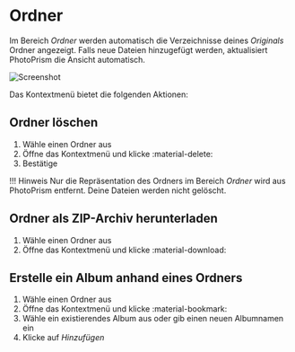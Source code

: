 # Ordner #
Im Bereich *Ordner* werden automatisch die Verzeichnisse deines *Originals* Ordner angezeigt.
Falls neue Dateien hinzugefügt werden, aktualisiert PhotoPrism die Ansicht automatisch.

![Screenshot](img/folders-1.png)

Das Kontextmenü bietet die folgenden Aktionen:

## Ordner löschen
1. Wähle einen Ordner aus
2. Öffne das Kontextmenü und klicke :material-delete:
3. Bestätige

!!! Hinweis
    Nur die Repräsentation des Ordners im Bereich *Ordner* wird aus PhotoPrism entfernt. Deine Dateien werden nicht gelöscht.

## Ordner als ZIP-Archiv herunterladen ##
1. Wähle einen Ordner aus
2. Öffne das Kontextmenü und klicke :material-download:

## Erstelle ein Album anhand eines Ordners ##
1. Wähle einen Ordner aus
2. Öffne das Kontextmenü und klicke :material-bookmark:
3. Wähle ein existierendes Album aus oder gib einen neuen Albumnamen ein
5. Klicke auf *Hinzufügen*

